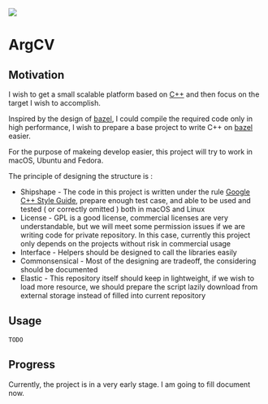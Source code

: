 [![](https://travis-ci.org/yuikns/argcv.svg?branch=master)](https://travis-ci.org/yuikns/argcv)

<!--
![](doc/license.svg)
-->


# ArgCV


## Motivation

I wish to get a small scalable platform based on [C++](https://en.wikipedia.org/wiki/C%2B%2B) and then focus on the target I wish to accomplish. 

Inspired by the design of [bazel](https://bazel.build/), I could compile the required code only in high performance, I wish to prepare a base project to write C++ on [bazel](https://bazel.build/) easier.

For the purpose of makeing develop easier, this project will try to work in macOS, Ubuntu and Fedora.

The principle of designing the structure is :

+ Shipshape - The code in this project is written under the rule [Google C++ Style Guide](https://google.github.io/styleguide/cppguide.html), prepare enough test case, and able to be used and tested ( or correctly omitted ) both in macOS and Linux
+ License - GPL is a good license, commercial licenses are very understandable, but we will meet some permission issues if we are writing code for private repository. In this case, currently this project only depends on the projects without risk in commercial usage
+ Interface - Helpers should be designed to call the libraries easily
+ Commonsensical - Most of the designing are tradeoff, the considering should be documented
+ Elastic - This repository itself should keep in lightweight, if we wish to load more resource, we should prepare the script lazily download from external storage instead of filled into current repository


## Usage

```
TODO
```

## Progress

Currently, the project is in a very early stage. I am going to fill document now.

<!--
### Third-party Dependencies

This project is inspired by the design of [tensorflow](https://github.com/tensorflow/tensorflow).

1. The dependencies will NOT be downloaded until you are compiling the related code
2. The dependencies will be automatically downloaded, you are supposed to connect to the network in compiling

Here is a list of related libraries:

+ [x] [porter2_stemmer](https://github.com/smassung/porter2_stemmer) -- A implementation of <http://snowball.tartarus.org/algorithms/english/stemmer.html>
+ [x] [curl](https://curl.haxx.se/) -- a tool for talking to web servers
+ [x] [eigen](http://eigen.tuxfamily.org/) -- a C++ template library for linear algebra: vectors, matrices, and related algorithms
+ [x] [gflags](https://github.com/gflags/gflags) -- contains a C++ library that implements commandline flags processing
+ [x] [glog](https://github.com/google/glog) -- C++ implementation of the Google logging module
+ [x] [gtest](https://github.com/google/googletest) -- Google's C++ test framework
+ [x] [grpc](https://grpc.io/) -- A high performance, open-source universal RPC framework
+ [x] [leveldb](https://github.com/google/leveldb) -- a fast key-value storage library written at Google that provides an ordered mapping from string keys to string values
+ [x] [libxml2](http://xmlsoft.org/) -- a XML C parser and toolkit
+ [ ] [libxsmm](https://github.com/hfp/libxsmm) -- Library targeting Intel Architecture for small, dense or sparse matrix multiplications, and small convolutions
+ [x] [nanopb](https://github.com/nanopb/nanopb) -- Protocol Buffers with small code size
+ [ ] [nasm](http://www.nasm.us/) -- a portable assembler, doc: <http://www.nasm.us/xdoc/2.13.01/html/nasmdoc0.html>
+ [x] [rapidjson](https://github.com/Tencent/rapidjson) -- A fast JSON parser/generator for C++ with both SAX/DOM style API
+ [x] [snappy](https://github.com/google/snappy) -- a fast compressor/decompressor
+ [ ] [zlib](https://zlib.net/) -- a massively spiffy yet delicately unobtrusive compression library
+ [ ] [tink](https://github.com/google/tink) -- a multi-language, cross-platform library that provides cryptographic APIs that are secure, easy to use correctly, and hard(er) to misuse.

-->
